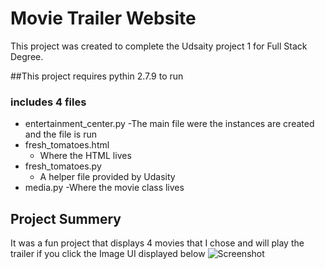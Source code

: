 # Movie Trailer Website
This project was created to complete the Udsaity project 1 for Full Stack Degree.

##This project requires pythin 2.7.9 to run

### includes 4 files

- entertainment_center.py
    -The main file were the instances are created and the file is run 
- fresh_tomatoes.html
    - Where the HTML lives 
- fresh_tomatoes.py
    - A helper file provided by Udasity 
- media.py
    -Where the movie class lives
## Project Summery

It was a fun project that displays 4 movies that I chose and will play the trailer if you click the Image UI displayed below
![Screenshot](screenShot.png)